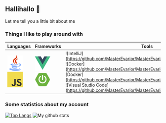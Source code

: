 ## Hallihallo 👋
Let me tell you a little bit about me

### Things I like to play around with

| Languages               | Frameworks           | Tools            |
| ----------------------- | -------------------- | -----------------|
| ![Java](https://github.com/MasterEvarior/MasterEvarior/blob/master/icons/java.png) ![JavaScript](https://github.com/MasterEvarior/MasterEvarior/blob/master/icons/javascript.png)| ![Vue](https://github.com/MasterEvarior/MasterEvarior/blob/master/icons/vue.png) ![Spring Boot](https://github.com/MasterEvarior/MasterEvarior/blob/master/icons/springboot.png) | ![IntelliJ](https://github.com/MasterEvarior/MasterEvarior/blob/master/icons/docker.png ![Docker](https://github.com/MasterEvarior/MasterEvarior/blob/master/icons/intellij.png ![Docker](https://github.com/MasterEvarior/MasterEvarior/blob/master/icons/docker.png ![Visual Studio Code](https://github.com/MasterEvarior/MasterEvarior/blob/master/icons/vscode.png|

### Some statistics about my account

[![Top Langs](https://github-readme-stats.vercel.app/api/top-langs/?username=MasterEvarior)](https://github.com/anuraghazra/github-readme-stats)
![My github stats](https://github-readme-stats.vercel.app/api?username=MasterEvarior&show_icons=true)
